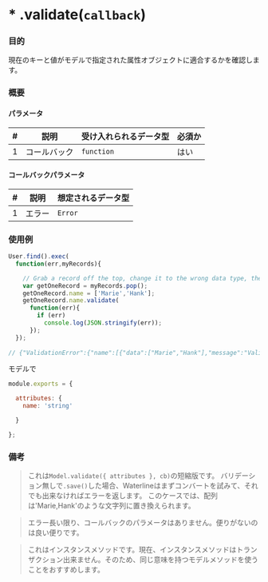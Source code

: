 # * .validate(`callback`)

### 目的
現在のキーと値がモデルで指定された属性オブジェクトに適合するかを確認します。

### 概要
#### パラメータ

| # | 説明          | 受け入れられるデータ型           | 必須か |
|---|---------------------|---------------------|------------|
| 1 |     コールバック        | `function`          | はい        |

#### コールバックパラメータ

| # | 説明              | 想定されるデータ型 |
|---|---------------------|---------------------|
| 1 |  エラー              | `Error`             |


### 使用例

```javascript
User.find().exec(
  function(err,myRecords){

    // Grab a record off the top, change it to the wrong data type, then try to validate
    var getOneRecord = myRecords.pop();
    getOneRecord.name = ['Marie','Hank'];
    getOneRecord.name.validate(
      function(err){
        if (err)
          console.log(JSON.stringify(err));
      });
  });
  
// {"ValidationError":{"name":[{"data":["Marie","Hank"],"message":"Validation error: \"Marie,Hank\" is not of type \"string\"","rule":"string"}]}}

```

モデルで

```javascript
module.exports = {

  attributes: {
    name: 'string'

  }

};
```

### 備考
> これは`Model.validate({ attributes }, cb)`の短縮版です。
> バリデーション無しで`.save()`した場合、Waterlineはまずコンバートを試みて、それでも出来なければエラーを返します。
> このケースでは、配列は'Marie,Hank'のような文字列に置き換えられます。

> エラー長い限り、コールバックのパラメータはありません。便りがないのは良い便りです。

> これはインスタンスメソッドです。現在、インスタンスメソッドはトランザクション出来ません。そのため、同じ意味を持つモデルメソッドを使うことをおすすめします。  

<docmeta name="uniqueID" value="validate76690">
<docmeta name="methodType" value="instance">
<docmeta name="importance" value="undefined">
<docmeta name="displayName" value=".validate()">

